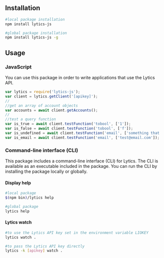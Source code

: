 ## Installation 
```sh
#local package installation
npm install lytics-js 

#global package installation
npm install lytics-js -g
```

## Usage

### JavaScript

You can use this package in order to write applications that
use the Lytics API.

```javascript
var lytics = require('lytics-js');
var client = lytics.getClient('[apikey]');
//
//get an array of account objects
var accounts = await client.getAccounts();
//
//test a query function
var is_true = await client.testFunction('tobool', ['1']);
var is_false = await client.testFunction('tobool', ['f']);
var is_undefined = await client.testFunction('email', ['something that isn\'t an email']);
var is_email = await client.testFunction('email', ['test@email.com']);
```

### Command-line interface (CLI)

This package includes a command-line interface 
(CLI) for Lytics. The CLI is available as an 
executable included in the package. You can 
run the CLI by installing the package locally 
or globally.

#### Display help

```sh
#local package
$(npm bin)/lytics help

#global package
lytics help
```
#### Lytics watch

```sh
#to use the Lytics API key set in the environment variable LIOKEY
lytics watch .

#to pass the Lytics API key directly
lytics -k [apikey] watch .
```